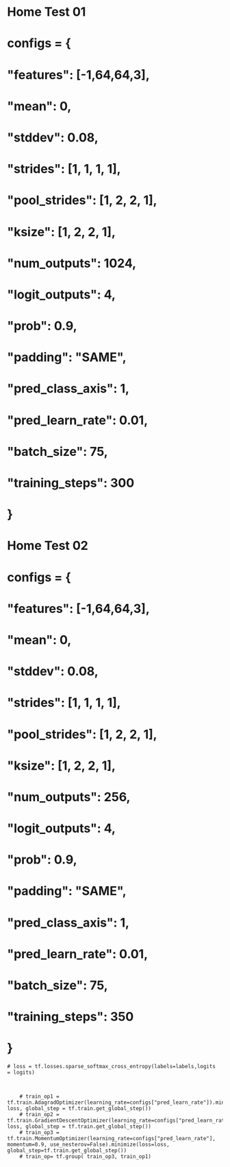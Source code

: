 

# Home Test 01
# configs = {
#     "features": [-1,64,64,3],
#     "mean": 0,
#     "stddev": 0.08,
#     "strides": [1, 1, 1, 1],
#     "pool_strides": [1, 2, 2, 1],
#     "ksize": [1, 2, 2, 1],
#     "num_outputs": 1024,
#     "logit_outputs": 4,
#     "prob": 0.9,
#     "padding": "SAME",
#     "pred_class_axis": 1,
#     "pred_learn_rate": 0.01,
#     "batch_size": 75,
#     "training_steps": 300
# }

# Home Test 02
# configs = {
#     "features": [-1,64,64,3],
#     "mean": 0,
#     "stddev": 0.08,
#     "strides": [1, 1, 1, 1],
#     "pool_strides": [1, 2, 2, 1],
#     "ksize": [1, 2, 2, 1],
#     "num_outputs": 256,
#     "logit_outputs": 4,
#     "prob": 0.9,
#     "padding": "SAME",
#     "pred_class_axis": 1,
#     "pred_learn_rate": 0.01,
#     "batch_size": 75,
#     "training_steps": 350
# }



    # loss = tf.losses.sparse_softmax_cross_entropy(labels=labels,logits    = logits)



        # train_op1 = tf.train.AdagradOptimizer(learning_rate=configs["pred_learn_rate"]).minimize(loss= loss, global_step = tf.train.get_global_step())
        # train_op2 = tf.train.GradientDescentOptimizer(learning_rate=configs["pred_learn_rate"]).minimize(loss= loss, global_step = tf.train.get_global_step())
        # train_op3 = tf.train.MomentumOptimizer(learning_rate=configs["pred_learn_rate"], momentum=0.9, use_nesterov=False).minimize(loss=loss, global_step=tf.train.get_global_step())
        # train_op= tf.group( train_op3, train_op1)
